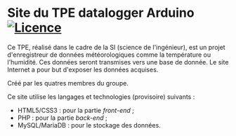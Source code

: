 Site du TPE datalogger Arduino [![Licence](http://img.shields.io/badge/licence-GPLv3-red.svg?style=flat)](http://www.gnu.org/licenses/quick-guide-gplv3.html)
==============================

Ce TPE, réalisé dans le cadre de la SI (science de l'ingénieur), est un projet d'enregistreur de données météorologiques comme la température ou l'humidité. Ces données seront transmises vers une base de donnée. Le site Internet a pour but d'exposer les données acquises.

Créé par les quatres membres du groupe.

Ce site utilise les langages et technologies (provisoire) suivants :
* HTML5/CSS3 : pour la partie *front-end* ;
* PHP : pour la partie *back-end* ;
* MySQL/MariaDB : pour le stockage des données.
